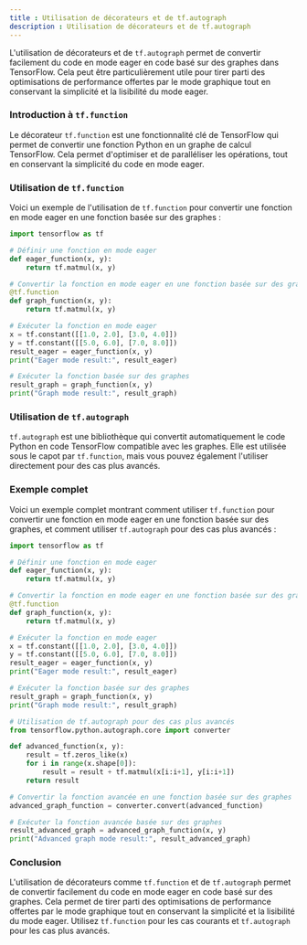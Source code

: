 ```yaml
---
title : Utilisation de décorateurs et de tf.autograph
description : Utilisation de décorateurs et de tf.autograph
---
```


L'utilisation de décorateurs et de `tf.autograph` permet de convertir facilement du code en mode eager en code basé sur des graphes dans TensorFlow. Cela peut être particulièrement utile pour tirer parti des optimisations de performance offertes par le mode graphique tout en conservant la simplicité et la lisibilité du mode eager.

### Introduction à `tf.function`

Le décorateur `tf.function` est une fonctionnalité clé de TensorFlow qui permet de convertir une fonction Python en un graphe de calcul TensorFlow. Cela permet d'optimiser et de paralléliser les opérations, tout en conservant la simplicité du code en mode eager.

### Utilisation de `tf.function`

Voici un exemple de l'utilisation de `tf.function` pour convertir une fonction en mode eager en une fonction basée sur des graphes :

```python
import tensorflow as tf

# Définir une fonction en mode eager
def eager_function(x, y):
    return tf.matmul(x, y)

# Convertir la fonction en mode eager en une fonction basée sur des graphes
@tf.function
def graph_function(x, y):
    return tf.matmul(x, y)

# Exécuter la fonction en mode eager
x = tf.constant([[1.0, 2.0], [3.0, 4.0]])
y = tf.constant([[5.0, 6.0], [7.0, 8.0]])
result_eager = eager_function(x, y)
print("Eager mode result:", result_eager)

# Exécuter la fonction basée sur des graphes
result_graph = graph_function(x, y)
print("Graph mode result:", result_graph)

```

### Utilisation de `tf.autograph`

`tf.autograph` est une bibliothèque qui convertit automatiquement le code Python en code TensorFlow compatible avec les graphes. Elle est utilisée sous le capot par `tf.function`, mais vous pouvez également l'utiliser directement pour des cas plus avancés.

### Exemple complet

Voici un exemple complet montrant comment utiliser `tf.function` pour convertir une fonction en mode eager en une fonction basée sur des graphes, et comment utiliser `tf.autograph` pour des cas plus avancés :

```python
import tensorflow as tf

# Définir une fonction en mode eager
def eager_function(x, y):
    return tf.matmul(x, y)

# Convertir la fonction en mode eager en une fonction basée sur des graphes
@tf.function
def graph_function(x, y):
    return tf.matmul(x, y)

# Exécuter la fonction en mode eager
x = tf.constant([[1.0, 2.0], [3.0, 4.0]])
y = tf.constant([[5.0, 6.0], [7.0, 8.0]])
result_eager = eager_function(x, y)
print("Eager mode result:", result_eager)

# Exécuter la fonction basée sur des graphes
result_graph = graph_function(x, y)
print("Graph mode result:", result_graph)

# Utilisation de tf.autograph pour des cas plus avancés
from tensorflow.python.autograph.core import converter

def advanced_function(x, y):
    result = tf.zeros_like(x)
    for i in range(x.shape[0]):
        result = result + tf.matmul(x[i:i+1], y[i:i+1])
    return result

# Convertir la fonction avancée en une fonction basée sur des graphes
advanced_graph_function = converter.convert(advanced_function)

# Exécuter la fonction avancée basée sur des graphes
result_advanced_graph = advanced_graph_function(x, y)
print("Advanced graph mode result:", result_advanced_graph)

```

### Conclusion

L'utilisation de décorateurs comme `tf.function` et de `tf.autograph` permet de convertir facilement du code en mode eager en code basé sur des graphes. Cela permet de tirer parti des optimisations de performance offertes par le mode graphique tout en conservant la simplicité et la lisibilité du mode eager. Utilisez `tf.function` pour les cas courants et `tf.autograph` pour les cas plus avancés.